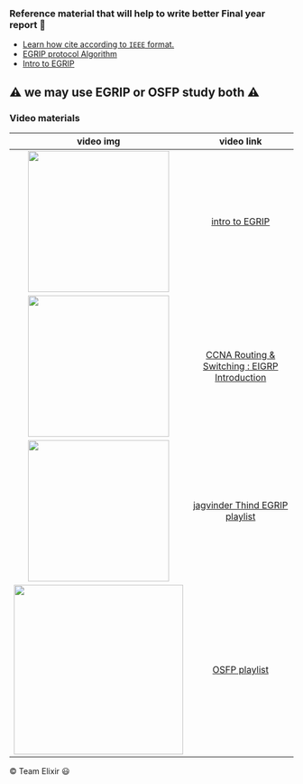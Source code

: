 ### Reference material that will help to write better Final year report :100:

* [Learn how cite according to `IEEE` format. ](http://www.citethisforme.com/guides/ieee/how-to-cite-a-website)
* [EGRIP protocol Algorithm](https://en.wikipedia.org/wiki/Diffusing_update_algorithm)
* [Intro to EGRIP](https://www.cisco.com/c/en/us/support/docs/ip/enhanced-interior-gateway-routing-protocol-eigrp/13669-1.html)

## **:warning: we may use EGRIP or OSFP study both :warning:**

### Video materials

|                              video img                               |                                                        video link                                                         |
| :------------------------------------------------------------------: | :-----------------------------------------------------------------------------------------------------------------------: |
| <img src="https://img.youtube.com/vi/rG8Qgp4bEKc/0.jpg" width="250"> |                              [ intro to EGRIP](https://www.youtube.com/watch?v=rG8Qgp4bEKc)                               |
| <img src="https://img.youtube.com/vi/OymtD3A-JbQ/0.jpg" width="250"> | [CCNA Routing & Switching : EIGRP Introduction](https://www.youtube.com/playlist?list=PLs-maYMmEKb9BHfayRHaBuluzIaQFSHeU) |
| <img src="https://img.youtube.com/vi/umC__hUcFMg/0.jpg" width="250"> |   [jagvinder Thind EGRIP playlist](https://www.youtube.com/watch?v=umC__hUcFMg&list=PLks8W396lro4Eir0sPufs5wBDN_KWjMYZ)   |
| <img src="https://img.youtube.com/vi/zn9MCqgs9TQ/0.jpg" width="300"> |                 [OSFP playlist](https://www.youtube.com/playlist?list=PLks8W396lro6PqIXTzTDTODthSX_5mhC1)                 |

 <!-- [](https://www.youtube.com/watch?v=YOUTUBE_VIDEO_ID_HERE)
&nbsp;&nbsp; -->

<!-- ![](https://img.youtube.com/vi/zn9MCqgs9TQ/0.jpg)  -->

<!-- <img src="" width="250"> -->

&copy; Team Elixir :smiley:

